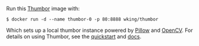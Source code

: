 Run this [Thumbor][] image with:

    $ docker run -d --name thumbor-0 -p 80:8888 wking/thumbor

Which sets up a local thumbor instance powered by [Pillow][] and
[OpenCV][].  For details on using Thumbor, see the [quickstart][] and
[docs][].

[Thumbor]: http://thumbor.org/
[Pillow]: http://python-pillow.github.io/
[OpenCV]: http://docs.opencv.org/
[quickstart]: https://github.com/thumbor/thumbor/wiki/Getting-started
[docs]: https://github.com/thumbor/thumbor/wiki
